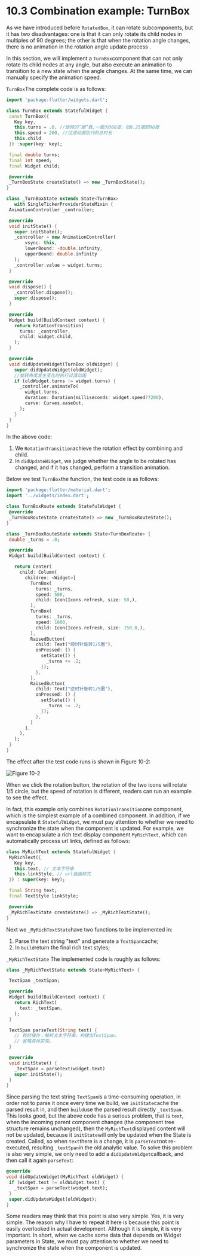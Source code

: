 # 10.3 Combination example: TurnBox

As we have introduced before `RotatedBox`, it can rotate subcomponents, but it has two disadvantages: one is that it can only rotate its child nodes in multiples of 90 degrees; the other is that when the rotation angle changes, there is no animation in the rotation angle update process .

In this section, we will implement a `TurnBox`component that can not only rotate its child nodes at any angle, but also execute an animation to transition to a new state when the angle changes. At the same time, we can manually specify the animation speed.

`TurnBox`The complete code is as follows:

``` dart 
import 'package:flutter/widgets.dart';

class TurnBox extends StatefulWidget {
 const TurnBox({
   Key key,
   this.turns = .0, //旋转的“圈”数,一圈为360度，如0.25圈即90度
   this.speed = 200, //过渡动画执行的总时长
   this.child
 }) :super(key: key);

 final double turns;
 final int speed;
 final Widget child;

 @override
 _TurnBoxState createState() => new _TurnBoxState();
}

class _TurnBoxState extends State<TurnBox>
   with SingleTickerProviderStateMixin {
 AnimationController _controller;

 @override
 void initState() {
   super.initState();
   _controller = new AnimationController(
       vsync: this,
       lowerBound: -double.infinity,
       upperBound: double.infinity
   );
   _controller.value = widget.turns;
 }

 @override
 void dispose() {
   _controller.dispose();
   super.dispose();
 }

 @override
 Widget build(BuildContext context) {
   return RotationTransition(
     turns: _controller,
     child: widget.child,
   );
 }

 @override
 void didUpdateWidget(TurnBox oldWidget) {
   super.didUpdateWidget(oldWidget);
   //旋转角度发生变化时执行过渡动画  
   if (oldWidget.turns != widget.turns) {
     _controller.animateTo(
       widget.turns,
       duration: Duration(milliseconds: widget.speed??200),
       curve: Curves.easeOut,
     );
   }
 }
}

```

In the above code:

1.  We `RotationTransition`achieve the rotation effect by combining and child.
2.  In `didUpdateWidget`, we judge whether the angle to be rotated has changed, and if it has changed, perform a transition animation.

Below we test `TurnBox`the function, the test code is as follows:

``` dart 
import 'package:flutter/material.dart';
import '../widgets/index.dart';

class TurnBoxRoute extends StatefulWidget {
 @override
 _TurnBoxRouteState createState() => new _TurnBoxRouteState();
}

class _TurnBoxRouteState extends State<TurnBoxRoute> {
 double _turns = .0;

 @override
 Widget build(BuildContext context) {

   return Center(
     child: Column(
       children: <Widget>[
         TurnBox(
           turns: _turns,
           speed: 500,
           child: Icon(Icons.refresh, size: 50,),
         ),
         TurnBox(
           turns: _turns,
           speed: 1000,
           child: Icon(Icons.refresh, size: 150.0,),
         ),
         RaisedButton(
           child: Text("顺时针旋转1/5圈"),
           onPressed: () {
             setState(() {
               _turns += .2;
             });
           },
         ),
         RaisedButton(
           child: Text("逆时针旋转1/5圈"),
           onPressed: () {
             setState(() {
               _turns -= .2;
             });
           },
         )
       ],
     ),
   );
 }
}

```

The effect after the test code runs is shown in Figure 10-2:

![Figure 10-2](https://pcdn.flutterchina.club/imgs/10-2.png)

When we click the rotation button, the rotation of the two icons will rotate 1/5 circle, but the speed of rotation is different, readers can run an example to see the effect.

In fact, this example only combines `RotationTransition`one component, which is the simplest example of a combined component. In addition, if we encapsulate it `StatefulWidget`, we must pay attention to whether we need to synchronize the state when the component is updated. For example, we want to encapsulate a rich text display component `MyRichText`, which can automatically process url links, defined as follows:

``` dart 
class MyRichText extends StatefulWidget {
 MyRichText({
   Key key,
   this.text, // 文本字符串
   this.linkStyle, // url链接样式
 }) : super(key: key);

 final String text;
 final TextStyle linkStyle;

 @override
 _MyRichTextState createState() => _MyRichTextState();
}

```

Next we `_MyRichTextState`have two functions to be implemented in:

1.  Parse the text string "text" and generate a `TextSpan`cache;
2.  In `build`return the final rich text styles;

`_MyRichTextState` The implemented code is roughly as follows:

``` dart 
class _MyRichTextState extends State<MyRichText> {

 TextSpan _textSpan;

 @override
 Widget build(BuildContext context) {
   return RichText(
     text: _textSpan,
   );
 }

 TextSpan parseText(String text) {
   // 耗时操作：解析文本字符串，构建出TextSpan。
   // 省略具体实现。
 }

 @override
 void initState() {
   _textSpan = parseText(widget.text)
   super.initState();
 }
}

```

Since parsing the text string `TextSpan`is a time-consuming operation, in order not to parse it once every time we build, we `initState`cache the parsed result in, and then `build`use the parsed result directly `_textSpan`. This looks good, but the above code has a serious problem, that is `text`, when the incoming parent component changes (the component tree structure remains unchanged), then the `MyRichText`displayed content will not be updated, because it `initState`will only be updated when the State is created. Called, so when `text`there is a change, it is `parseText`not re-executed, resulting `_textSpan`in the old analytic value. To solve this problem is also very simple, we only need to add a `didUpdateWidget`callback, and then call it again `parseText`:

``` dart 
@override
void didUpdateWidget(MyRichText oldWidget) {
 if (widget.text != oldWidget.text) {
   _textSpan = parseText(widget.text);
 }
 super.didUpdateWidget(oldWidget);
}

```

Some readers may think that this point is also very simple. Yes, it is very simple. The reason why I have to repeat it here is because this point is easily overlooked in actual development. Although it is simple, it is very important. In short, when we cache some data that depends on Widget parameters in State, we must pay attention to whether we need to synchronize the state when the component is updated.